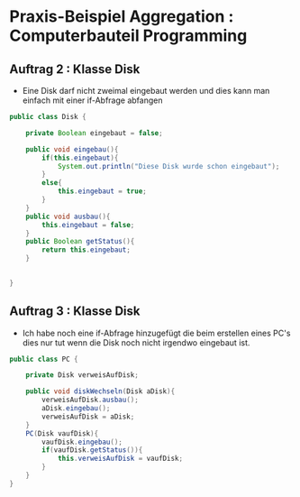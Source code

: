 # Praxis-Beispiel Aggregation : Computerbauteil Programming

## Auftrag 2 : Klasse Disk

* Eine Disk darf nicht zweimal eingebaut werden und dies kann man einfach mit einer if-Abfrage abfangen

```java
public class Disk {

    private Boolean eingebaut = false;

    public void eingebau(){
        if(this.eingebaut){
            System.out.println("Diese Disk wurde schon eingebaut");
        }
        else{
            this.eingebaut = true;
        }
    }
    public void ausbau(){
        this.eingebaut = false;
    }
    public Boolean getStatus(){
        return this.eingebaut;
    }

    
}
```

## Auftrag 3 : Klasse Disk

* Ich habe noch eine if-Abfrage hinzugefügt die beim erstellen eines PC's dies nur tut wenn die Disk noch nicht irgendwo eingebaut ist.

```java
public class PC {

    private Disk verweisAufDisk;

    public void diskWechseln(Disk aDisk){
        verweisAufDisk.ausbau();
        aDisk.eingebau();
        verweisAufDisk = aDisk;
    }
    PC(Disk vaufDisk){
        vaufDisk.eingebau();
        if(vaufDisk.getStatus()){
            this.verweisAufDisk = vaufDisk;
        }
    }
}

```